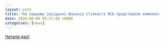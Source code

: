 ```yaml
---
layout: post
title: "На першому засіданні Альянсу стійкості МСБ представили комплексний Механізм координації підтримки українського бізнесу | Кабінет Міністрів України"
date: 2024-08-09 09:37:04 +0000
categories: [news]
---
```


[Читати далі](https://www.kmu.gov.ua/news/na-pershomu-zasidanni-aliansu-stiikosti-msb-predstavyly-kompleksnyi-mekhanizm-koordynatsii-pidtrymky-ukrainskoho-biznesu)
